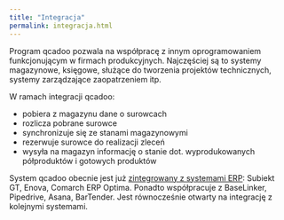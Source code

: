 ```yaml
---
title: "Integracja"
permalink: integracja.html 
---
```


 Program qcadoo pozwala na współpracę z innym oprogramowaniem funkcjonującym w firmach produkcyjnych. Najczęściej są to systemy magazynowe, księgowe, służące do tworzenia projektów technicznych, systemy zarządzające zaopatrzeniem itp. 
  

W ramach integracji qcadoo:

- pobiera z magazynu dane o surowcach
- rozlicza pobrane surowce
- synchronizuje się ze stanami magazynowymi
- rezerwuje surowce do realizacji zleceń
- wysyła na magazyn informację o stanie dot. wyprodukowanych półproduktów i gotowych produktów


System qcadoo obecnie jest już [zintegrowany z systemami ERP](/integracja-ERP): Subiekt GT, Enova, Comarch ERP Optima. Ponadto współpracuje z BaseLinker, Pipedrive, Asana, BarTender. Jest równocześnie otwarty na integrację z kolejnymi systemami.




